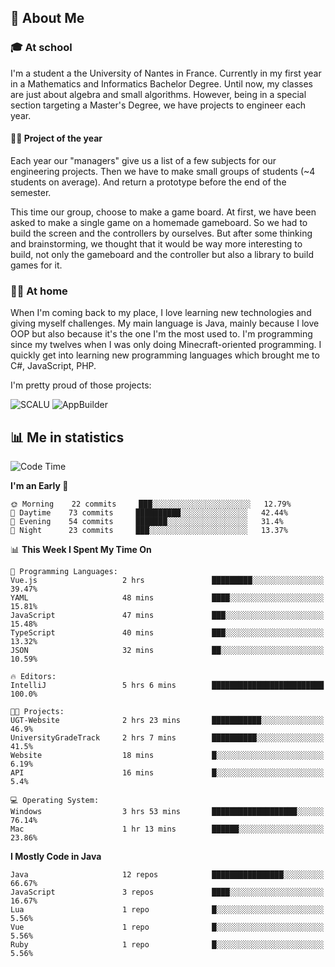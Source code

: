 ## 👀 About Me

### 🎓 At school

I'm a student a the University of Nantes in France. Currently in my first year in a Mathematics and Informatics Bachelor Degree. Until now, my classes are just about algebra and small algorithms. However, being in a special section targeting a Master's Degree, we have projects to engineer each year. 

#### 🔧🔬 Project of the year

Each year our "managers" give us a list of a few subjects for our engineering projects. Then we have to make small groups of students (~4 students on average). And return a prototype before the end of the semester.

This time our group, choose to make a game board. At first, we have been asked to make a single game on a homemade gameboard. So we had to build the screen and the controllers by ourselves. 
But after some thinking and brainstorming, we thought that it would be way more interesting to build, not only the gameboard and the controller but also a library to build games for it.

### 👨‍💻 At home

When I'm coming back to my place, I love learning new technologies and giving myself challenges. My main language is Java, mainly because I love OOP but also because it's the one I'm the most used to. I'm programming since my twelves when I was only doing Minecraft-oriented programming.  I quickly get into learning new programming languages which brought me to C#, JavaScript, PHP. 

I'm pretty proud of those projects:

![SCALU](https://github-readme-stats.vercel.app/api/pin?username=renardfute&repo=SCALU)
![AppBuilder](https://github-readme-stats.vercel.app/api/pin?username=pulsedev2&repo=AppBuilder)

## 📊 Me in statistics
<!--START_SECTION:waka-->
![Code Time](http://img.shields.io/badge/Code%20Time-29%20hrs%2034%20mins-blue)

**I'm an Early 🐤** 

```text
🌞 Morning    22 commits     ███░░░░░░░░░░░░░░░░░░░░░░   12.79% 
🌆 Daytime    73 commits     ██████████░░░░░░░░░░░░░░░   42.44% 
🌃 Evening    54 commits     ███████░░░░░░░░░░░░░░░░░░   31.4% 
🌙 Night      23 commits     ███░░░░░░░░░░░░░░░░░░░░░░   13.37%

```


📊 **This Week I Spent My Time On** 

```text
💬 Programming Languages: 
Vue.js                   2 hrs               █████████░░░░░░░░░░░░░░░░   39.47% 
YAML                     48 mins             ████░░░░░░░░░░░░░░░░░░░░░   15.81% 
JavaScript               47 mins             ███░░░░░░░░░░░░░░░░░░░░░░   15.48% 
TypeScript               40 mins             ███░░░░░░░░░░░░░░░░░░░░░░   13.32% 
JSON                     32 mins             ██░░░░░░░░░░░░░░░░░░░░░░░   10.59%

🔥 Editors: 
IntelliJ                 5 hrs 6 mins        █████████████████████████   100.0%

🐱‍💻 Projects: 
UGT-Website              2 hrs 23 mins       ███████████░░░░░░░░░░░░░░   46.9% 
UniversityGradeTrack     2 hrs 7 mins        ██████████░░░░░░░░░░░░░░░   41.5% 
Website                  18 mins             █░░░░░░░░░░░░░░░░░░░░░░░░   6.19% 
API                      16 mins             █░░░░░░░░░░░░░░░░░░░░░░░░   5.4%

💻 Operating System: 
Windows                  3 hrs 53 mins       ███████████████████░░░░░░   76.14% 
Mac                      1 hr 13 mins        ██████░░░░░░░░░░░░░░░░░░░   23.86%

```

**I Mostly Code in Java** 

```text
Java                     12 repos            ████████████████░░░░░░░░░   66.67% 
JavaScript               3 repos             ████░░░░░░░░░░░░░░░░░░░░░   16.67% 
Lua                      1 repo              █░░░░░░░░░░░░░░░░░░░░░░░░   5.56% 
Vue                      1 repo              █░░░░░░░░░░░░░░░░░░░░░░░░   5.56% 
Ruby                     1 repo              █░░░░░░░░░░░░░░░░░░░░░░░░   5.56%

```



<!--END_SECTION:waka-->
